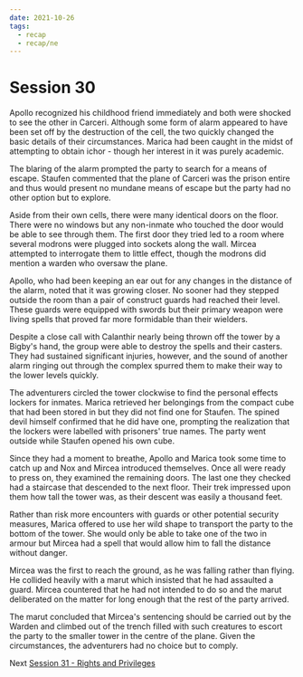 ```yaml
---
date: 2021-10-26
tags:
  - recap
  - recap/ne
---
```

# Session 30

Apollo recognized his childhood friend immediately and both were shocked to see the other in Carceri. Although some form of alarm appeared to have been set off by the destruction of the cell, the two quickly changed the basic details of their circumstances. Marica had been caught in the midst of attempting to obtain ichor - though her interest in it was purely academic.

The blaring of the alarm prompted the party to search for a means of escape. Staufen commented that the plane of Carceri was the prison entire and thus would present no mundane means of escape but the party had no other option but to explore. 

Aside from their own cells, there were many identical doors on the floor. There were no windows but any non-inmate who touched the door would be able to see through them. The first door they tried led to a room where several modrons were plugged into sockets along the wall. Mircea attempted to interrogate them to little effect, though the modrons did mention a warden who oversaw the plane.

Apollo, who had been keeping an ear out for any changes in the distance of the alarm, noted that it was growing closer. No sooner had they stepped outside the room than a pair of construct guards had reached their level. These guards were equipped with swords but their primary weapon were living spells that proved far more formidable than their wielders.

Despite a close call with Calanthir nearly being thrown off the tower by a Bigby's hand, the group were able to destroy the spells and their casters. They had sustained significant injuries, however, and the sound of another alarm ringing out through the complex spurred them to make their way to the lower levels quickly.

The adventurers circled the tower clockwise to find the personal effects lockers for inmates. Marica retrieved her belongings from the compact cube that had been stored in but they did not find one for Staufen. The spined devil himself confirmed that he did have one, prompting the realization that the lockers were labelled with prisoners' true names. The party went outside while Staufen opened his own cube.

Since they had a moment to breathe, Apollo and Marica took some time to catch up and Nox and Mircea introduced themselves. Once all were ready to press on, they examined the remaining doors. The last one they checked had a staircase that descended to the next floor. Their trek impressed upon them how tall the tower was, as their descent was easily a thousand feet.

Rather than risk more encounters with guards or other potential security measures, Marica offered to use her wild shape to transport the party to the bottom of the tower. She would only be able to take one of the two in armour but Mircea had a spell that would allow him to fall the distance without danger.

Mircea was the first to reach the ground, as he was falling rather than flying. He collided heavily with a marut which insisted that he had assaulted a guard. Mircea countered that he had not intended to do so and the marut deliberated on the matter for long enough that the rest of the party arrived.

The marut concluded that Mircea's sentencing should be carried out by the Warden and climbed out of the trench filled with such creatures to escort the party to the smaller tower in the centre of the plane. Given the circumstances, the adventurers had no choice but to comply.

Next
[Session 31 - Rights and Privileges](Session%2031%20-%20Rights%20and%20Privileges.md)